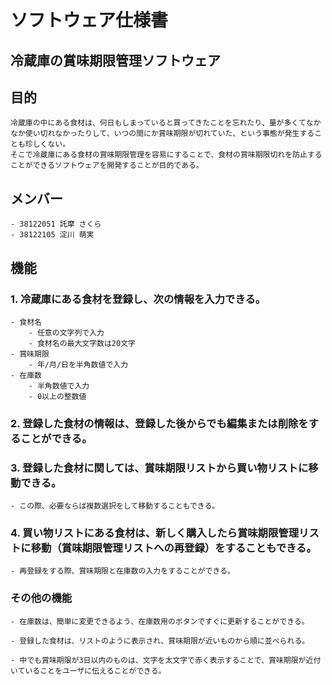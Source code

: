# ソフトウェア仕様書
## 冷蔵庫の賞味期限管理ソフトウェア

## 目的
    冷蔵庫の中にある食材は、何日もしまっていると買ってきたことを忘れたり、量が多くてなかなか使い切れなかったりして、いつの間にか賞味期限が切れていた、という事態が発生することも珍しくない。
    そこで冷蔵庫にある食材の賞味期限管理を容易にすることで、食材の賞味期限切れを防止することができるソフトウェアを開発することが目的である。

## メンバー
    - 38122051 託摩 さくら
    - 38122105 淀川 萌実


## 機能
### 1. 冷蔵庫にある食材を登録し、次の情報を入力できる。
    - 食材名
        - 任意の文字列で入力
		- 食材名の最大文字数は20文字
    - 賞味期限
        - 年/月/日を半角数値で入力
    - 在庫数
        - 半角数値で入力
        - 0以上の整数値

### 2. 登録した食材の情報は、登録した後からでも編集または削除をすることができる。


### 3. 登録した食材に関しては、賞味期限リストから買い物リストに移動できる。
    - この際、必要ならば複数選択をして移動することもできる。

### 4. 買い物リストにある食材は、新しく購入したら賞味期限管理リストに移動（賞味期限管理リストへの再登録）をすることもできる。
    - 再登録をする際、賞味期限と在庫数の入力をすることができる。

### その他の機能

    - 在庫数は、簡単に変更できるよう、在庫数用のボタンですぐに更新することができる。

    - 登録した食材は、リストのように表示され、賞味期限が近いものから順に並べられる。

    - 中でも賞味期限が3日以内のものは、文字を太文字で赤く表示することで、賞味期限が近付いていることをユーザに伝えることができる。
